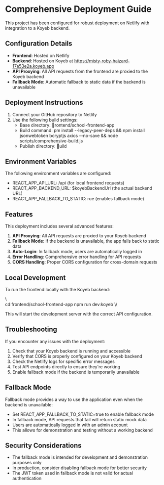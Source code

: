 # Comprehensive Deployment Guide

This project has been configured for robust deployment on Netlify with integration to a Koyeb backend.

## Configuration Details

- **Frontend**: Hosted on Netlify
- **Backend**: Hosted on Koyeb at https://misty-roby-haizard-17a53e2a.koyeb.app
- **API Proxying**: All API requests from the frontend are proxied to the Koyeb backend
- **Fallback Mode**: Automatic fallback to static data if the backend is unavailable

## Deployment Instructions

1. Connect your GitHub repository to Netlify
2. Use the following build settings:
   - Base directory: rontend/school-frontend-app
   - Build command: 
pm install --legacy-peer-deps && npm install jsonwebtoken bcryptjs axios --no-save && node scripts/comprehensive-build.js
   - Publish directory: uild

## Environment Variables

The following environment variables are configured:

- REACT_APP_API_URL: /api (for local frontend requests)
- REACT_APP_BACKEND_URL: $koyebBackendUrl (the actual backend URL)
- REACT_APP_FALLBACK_TO_STATIC: 	rue (enables fallback mode)

## Features

This deployment includes several advanced features:

1. **API Proxying**: All API requests are proxied to your Koyeb backend
2. **Fallback Mode**: If the backend is unavailable, the app falls back to static data
3. **Auto-Login**: In fallback mode, users are automatically logged in
4. **Error Handling**: Comprehensive error handling for API requests
5. **CORS Handling**: Proper CORS configuration for cross-domain requests

## Local Development

To run the frontend locally with the Koyeb backend:

\\\
cd frontend/school-frontend-app
npm run dev:koyeb
\\\

This will start the development server with the correct API configuration.

## Troubleshooting

If you encounter any issues with the deployment:

1. Check that your Koyeb backend is running and accessible
2. Verify that CORS is properly configured on your Koyeb backend
3. Check the Netlify logs for specific error messages
4. Test API endpoints directly to ensure they're working
5. Enable fallback mode if the backend is temporarily unavailable

## Fallback Mode

Fallback mode provides a way to use the application even when the backend is unavailable:

- Set REACT_APP_FALLBACK_TO_STATIC=true to enable fallback mode
- In fallback mode, API requests that fail will return static mock data
- Users are automatically logged in with an admin account
- This allows for demonstration and testing without a working backend

## Security Considerations

- The fallback mode is intended for development and demonstration purposes only
- In production, consider disabling fallback mode for better security
- The JWT token used in fallback mode is not valid for actual authentication
